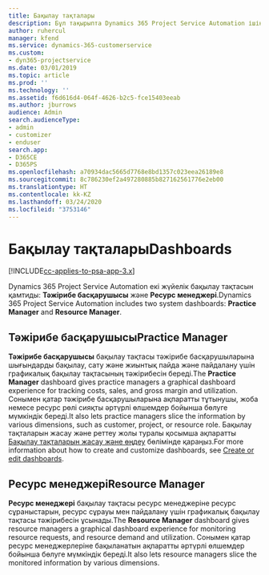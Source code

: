```yaml
---
title: Бақылау тақталары
description: Бұл тақырыпта Dynamics 365 Project Service Automation ішінде қамтылған есеп беру бақылау тақталары туралы ақпарат берілген.
author: ruhercul
manager: kfend
ms.service: dynamics-365-customerservice
ms.custom:
- dyn365-projectservice
ms.date: 03/01/2019
ms.topic: article
ms.prod: ''
ms.technology: ''
ms.assetid: f6d616d4-064f-4626-b2c5-fce15403eeab
ms.author: jburrows
audience: Admin
search.audienceType:
- admin
- customizer
- enduser
search.app:
- D365CE
- D365PS
ms.openlocfilehash: a70934dac5665d7768e8bd1357c023eea26189e8
ms.sourcegitcommit: 8c786230ef2a497280885b827162561776e2eb00
ms.translationtype: HT
ms.contentlocale: kk-KZ
ms.lasthandoff: 03/24/2020
ms.locfileid: "3753146"
---
```

# <a name="dashboards"></a><span data-ttu-id="78ec0-103">Бақылау тақталары</span><span class="sxs-lookup"><span data-stu-id="78ec0-103">Dashboards</span></span>

[!INCLUDE[cc-applies-to-psa-app-3.x](../includes/cc-applies-to-psa-app-3x.md)]

<span data-ttu-id="78ec0-104">Dynamics 365 Project Service Automation екі жүйелік бақылау тақтасын қамтиды: **Тәжірибе басқарушысы** және **Ресурс менеджері**.</span><span class="sxs-lookup"><span data-stu-id="78ec0-104">Dynamics 365 Project Service Automation includes two system dashboards: **Practice Manager** and **Resource Manager**.</span></span>

## <a name="practice-manager"></a><span data-ttu-id="78ec0-105">Тәжірибе басқарушысы</span><span class="sxs-lookup"><span data-stu-id="78ec0-105">Practice Manager</span></span> 

<span data-ttu-id="78ec0-106">**Тәжірибе басқарушысы** бақылау тақтасы тәжірибе басқарушыларына шығындарды бақылау, сату және жиынтық пайда және пайдалану үшін графикалық бақылау тақтасының тәжірибесін береді.</span><span class="sxs-lookup"><span data-stu-id="78ec0-106">The **Practice Manager** dashboard gives practice managers a graphical dashboard experience for tracking costs, sales, and gross margin and utilization.</span></span> <span data-ttu-id="78ec0-107">Сонымен қатар тәжірибе басқарушыларына ақпаратты тұтынушы, жоба немесе ресурс рөлі сияқты әртүрлі өлшемдер бойынша бөлуге мүмкіндік береді.</span><span class="sxs-lookup"><span data-stu-id="78ec0-107">It also lets practice managers slice the information by various dimensions, such as customer, project, or resource role.</span></span> <span data-ttu-id="78ec0-108">Бақылау тақталарын жасау және реттеу жолы туралы қосымша ақпаратты [Бақылау тақталарын жасау және өңдеу](../customize/create-edit-dashboards.md) бөлімінде қараңыз.</span><span class="sxs-lookup"><span data-stu-id="78ec0-108">For more information about how to create and customize dashboards, see [Create or edit dashboards](../customize/create-edit-dashboards.md).</span></span>

## <a name="resource-manager"></a><span data-ttu-id="78ec0-109">Ресурс менеджері</span><span class="sxs-lookup"><span data-stu-id="78ec0-109">Resource Manager</span></span> 

<span data-ttu-id="78ec0-110">**Ресурс менеджері** бақылау тақтасы ресурс менеджеріне ресурс сұраныстарын, ресурс сұрауы мен пайдалану үшін графикалық бақылау тақтасы тәжірибесін ұсынады.</span><span class="sxs-lookup"><span data-stu-id="78ec0-110">The **Resource Manager** dashboard gives resource managers a graphical dashboard experience for monitoring resource requests, and resource demand and utilization.</span></span> <span data-ttu-id="78ec0-111">Сонымен қатар ресурс менеджерлеріне бақыланатын ақпаратты әртүрлі өлшемдер бойынша бөлуге мүмкіндік береді.</span><span class="sxs-lookup"><span data-stu-id="78ec0-111">It also lets resource managers slice the monitored information by various dimensions.</span></span>
